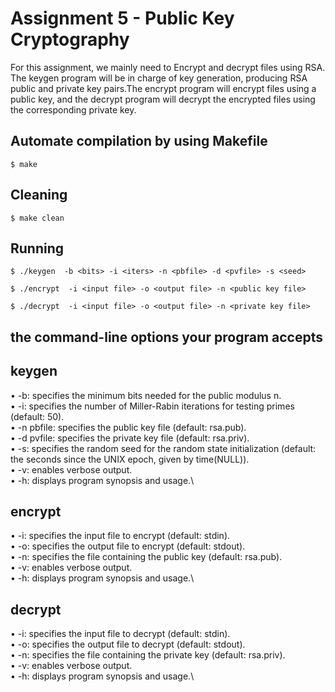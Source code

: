 # Assignment 5 - Public Key Cryptography
For this assignment, we mainly need to Encrypt and decrypt files using RSA. The keygen program will be in charge of key generation, producing RSA public and private key pairs.The encrypt program will encrypt files using a public key, and the decrypt program will decrypt the encrypted files using the corresponding private key.

## Automate compilation by using Makefile
```
$ make
```

## Cleaning
```
$ make clean
```

## Running

```
$ ./keygen  -b <bits> -i <iters> -n <pbfile> -d <pvfile> -s <seed>
```
```
$ ./encrypt  -i <input file> -o <output file> -n <public key file>
```
```
$ ./decrypt  -i <input file> -o <output file> -n <private key file>
```
## the command-line options your program accepts
## keygen
• -b: specifies the minimum bits needed for the public modulus n.\
• -i: specifies the number of Miller-Rabin iterations for testing primes (default: 50).\
• -n pbfile: specifies the public key file (default: rsa.pub).\
• -d pvfile: specifies the private key file (default: rsa.priv).\
• -s: specifies the random seed for the random state initialization (default: the seconds since the UNIX epoch, given by time(NULL)).\
• -v: enables verbose output.\
• -h: displays program synopsis and usage.\
## encrypt
• -i: specifies the input file to encrypt (default: stdin).\
• -o: specifies the output file to encrypt (default: stdout).\
• -n: specifies the file containing the public key (default: rsa.pub).\
• -v: enables verbose output.\
• -h: displays program synopsis and usage.\
## decrypt
• -i: specifies the input file to decrypt (default: stdin).\
• -o: specifies the output file to decrypt (default: stdout).\
• -n: specifies the file containing the private key (default: rsa.priv).\
• -v: enables verbose output.\
• -h: displays program synopsis and usage.\
